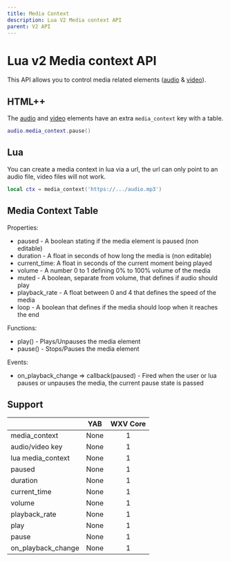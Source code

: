 ```yaml
---
title: Media Context
description: Lua V2 Media context API
parent: V2 API
---
```

# Lua v2 Media context API

This API allows you to control media related elements ([audio](../../htmlpp/audio.md) & [video](../../htmlpp/video.md)).

## HTML++

The [audio](../../htmlpp/audio.md) and [video](../../htmlpp/video.md) elements have an extra `media_context` key with a table.

```lua
audio.media_context.pause()
```

## Lua

You can create a media context in lua via a url, the url can only point to an audio file, video files will not work.

```lua
local ctx = media_context('https://.../audio.mp3')
```

## Media Context Table

Properties:

- paused - A boolean stating if the media element is paused (non editable)
- duration - A float in seconds of how long the media is (non editable)
- current_time: A float in seconds of the current moment being played
- volume - A number 0 to 1 defining 0% to 100% volume of the media
- muted - A boolean, separate from volume, that defines if audio should play
- playback_rate - A float between 0 and 4 that defines the speed of the media
- loop - A boolean that defines if the media should loop when it reaches the end

Functions:

- play() - Plays/Unpauses the media element
- pause() - Stops/Pauses the media element

Events:

- on_playback_change => callback(paused) - Fired when the user or lua pauses or unpauses the media, the current pause state is passed

## Support

|                    | YAB                    | WXV Core            |
| ------------------ | :--------------------: | :-----------------: |
| media_context      | <span none>None</span> | <span full>1</span> |
| audio/video key    | <span none>None</span> | <span full>1</span> |
| lua media_context  | <span none>None</span> | <span full>1</span> |
| paused             | <span none>None</span> | <span full>1</span> |
| duration           | <span none>None</span> | <span full>1</span> |
| current_time       | <span none>None</span> | <span full>1</span> |
| volume             | <span none>None</span> | <span full>1</span> |
| playback_rate      | <span none>None</span> | <span full>1</span> |
| play               | <span none>None</span> | <span full>1</span> |
| pause              | <span none>None</span> | <span full>1</span> |
| on_playback_change | <span none>None</span> | <span full>1</span> |
